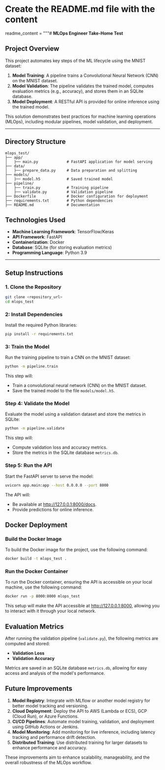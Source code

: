 # Create the README.md file with the content
readme_content = """# **MLOps Engineer Take-Home Test**

## **Project Overview**
This project automates key steps of the ML lifecycle using the MNIST dataset:
1. **Model Training**: A pipeline trains a Convolutional Neural Network (CNN) on the MNIST dataset.
2. **Model Validation**: The pipeline validates the trained model, computes evaluation metrics (e.g., accuracy), and stores them in an SQLite database.
3. **Model Deployment**: A RESTful API is provided for online inference using the trained model.

This solution demonstrates best practices for machine learning operations (MLOps), including modular pipelines, model validation, and deployment.

---

## **Directory Structure**

```plaintext
mlops_test/
├── app/
│   ├── main.py             # FastAPI application for model serving
├── data/
│   ├── prepare_data.py     # Data preparation and splitting
├── models/
│   ├── model.h5            # Saved trained model
├── pipeline/
│   ├── train.py            # Training pipeline
│   ├── validate.py         # Validation pipeline
├── Dockerfile              # Docker configuration for deployment
├── requirements.txt        # Python dependencies
├── README.md               # Documentation

```


## **Technologies Used**
- **Machine Learning Framework**: TensorFlow/Keras
- **API Framework**: FastAPI
- **Containerization**: Docker
- **Database**: SQLite (for storing evaluation metrics)
- **Programming Language**: Python 3.9

---

## **Setup Instructions**

### 1. **Clone the Repository**
```bash
git clone <repository_url>
cd mlops_test
```

### 2: Install Dependencies
Install the required Python libraries:
```bash
pip install -r requirements.txt
```

### 3: Train the Model
Run the training pipeline to train a CNN on the MNIST dataset:

```bash
python -m pipeline.train
```
This step will:
- Train a convolutional neural network (CNN) on the MNIST dataset.
- Save the trained model to the file ```models/model.h5```.


### **Step 4: Validate the Model**
Evaluate the model using a validation dataset and store the metrics in SQLite:
```bash
python -m pipeline.validate
```

This step will:

- Compute validation loss and accuracy metrics.
- Store the metrics in the SQLite database ```metrics.db```.


### **Step 5: Run the API**
Start the FastAPI server to serve the model:
```bash
uvicorn app.main:app --host 0.0.0.0 --port 8000
```

The API will:

- Be available at http://127.0.0.1:8000/docs.
- Provide predictions for online inference.

## **Docker Deployment**

### **Build the Docker Image**
To build the Docker image for the project, use the following command:
```bash
docker build -t mlops_test .
```

### **Run the Docker Container**
To run the Docker container, ensuring the API is accessible on your local machine, use the following command:
```bash
docker run -p 8000:8000 mlops_test
```
This setup will make the API accessible at http://127.0.0.1:8000, allowing you to interact with it through your local network.


## **Evaluation Metrics**

After running the validation pipeline (`validate.py`), the following metrics are computed and stored:

- **Validation Loss**
- **Validation Accuracy**

Metrics are saved in an SQLite database `metrics.db`, allowing for easy access and analysis of the model's performance.

## **Future Improvements**

1. **Model Registry**: Integrate with MLflow or another model registry for better model tracking and versioning.
2. **Cloud Deployment**: Deploy the API to AWS (Lambda or ECS), GCP (Cloud Run), or Azure Functions.
3. **CI/CD Pipelines**: Automate model training, validation, and deployment using GitHub Actions or Jenkins.
4. **Model Monitoring**: Add monitoring for live inference, including latency tracking and performance drift detection.
5. **Distributed Training**: Use distributed training for larger datasets to enhance performance and accuracy.

These improvements aim to enhance scalability, manageability, and the overall robustness of the MLOps workflow.

